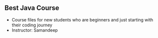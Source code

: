 ## Best Java Course
- Course files for new students who are beginners and just starting with their coding journey
- Instructor: Samandeep 
